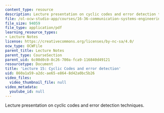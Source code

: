 ```yaml
---
content_type: resource
description: Lecture presentation on cyclic codes and error detection techniques.
file: /ol-ocw-studio-app/courses/16-36-communication-systems-engineering-spring-2009/860a1a59a2dcae65e8648d42a0bc5b26_MIT16_36s09_lec15.pdf
file_size: 94059
file_type: application/pdf
learning_resource_types:
- Lecture Notes
license: https://creativecommons.org/licenses/by-nc-sa/4.0/
ocw_type: OCWFile
parent_title: Lecture Notes
parent_type: CourseSection
parent_uid: 6c00d0c0-8c26-700a-fca9-116840d49121
resourcetype: Document
title: 'Lecture 15: Cyclic Codes and error detection'
uid: 860a1a59-a2dc-ae65-e864-8d42a0bc5b26
video_files:
  video_thumbnail_file: null
video_metadata:
  youtube_id: null
---
```

Lecture presentation on cyclic codes and error detection techniques.